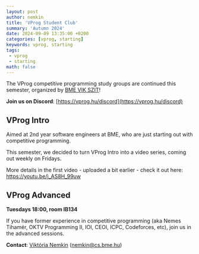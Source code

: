 ```yaml
---
layout: post
author: nemkin
title: 'VProg Student Club'
summary: 'Autumn 2024'
date: 2024-09-09 13:35:00 +0200
categories: [vprog, starting]
keywords: vprog, starting
tags:
 - vprog
 - starting
math: false
---
```


The VProg competitive programming study groups are continued this semester, organized by [BME VIK SZIT](https://cs.bme.hu/english)!

**Join us on Discord**: [https://vprog.hu/discord](https://vprog.hu/discord)

## VProg Intro

Aimed at 2nd year software engineers at BME, who are just starting out with competitive programming.

This semester, we decided to turn VProg Intro into a video series, coming out weekly on Fridays.

More details in the first video - uploaded a bit earlier - check it out here: https://youtu.be/j_AS8H_99uw

## VProg Advanced

**Tuesdays 18:00, room IB134**

If you have former experience in competitive programming (aka Nemes Tihamér, OKTV Programming II, IOI, CEOI, ICPC, Codeforces, etc), join us in the advanced sessions.

**Contact**: [Viktória Nemkin](https://cs.bme.hu/~nemkin) ([nemkin@cs.bme.hu](mailto:nemkin@cs.bme.hu))
